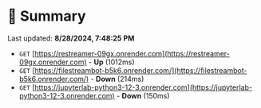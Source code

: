 # 📖 Summary
Last updated: **8/28/2024, 7:48:25 PM**

- `GET` [https://restreamer-09gx.onrender.com](https://restreamer-09gx.onrender.com) - **Up** (1012ms)
- `GET` [https://filestreambot-b5k6.onrender.com/](https://filestreambot-b5k6.onrender.com/) - **Down** (214ms)
- `GET` [https://jupyterlab-python3-12-3.onrender.com](https://jupyterlab-python3-12-3.onrender.com) - **Down** (150ms)
